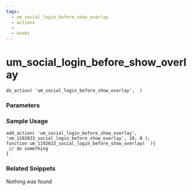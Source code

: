 ```yaml
---
tags: 
  - um_social_login_before_show_overlay
  - actions
  - 
  - hooks
---
```

# um\_social\_login\_before\_show\_overlay

``` php:no-line-numbers
do_action( 'um_social_login_before_show_overlay',  )
```
<div class='hook-sep'></div>

### Parameters

<div class='hook-sep'></div>



### Sample Usage

``` php:no-line-numbers
add_action( 'um_social_login_before_show_overlay', 'um_1192023_social_login_before_show_overlay', 10, 0 );
function um_1192023_social_login_before_show_overlay(  ){
 // do something
}
```
<div class='hook-sep'></div>



### Related Snippets

Nothing was found

